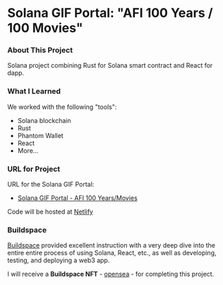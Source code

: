 # Solana GIF Portal: "AFI 100 Years / 100 Movies"

### About This Project

Solana project combining Rust for Solana smart contract and React for dapp.

### What I Learned

We worked with the following "tools":
- Solana blockchain
- Rust
- Phantom Wallet
- React
- More...

### URL for Project

URL for the Solana GIF Portal:
- [Solana GIF Portal - AFI 100 Years/Movies](https://afisolana.13z.dev)

Code will be hosted at [Netlify](netlify)

### Buildspace

[Buildspace](https://buildspace.so) provided excellent instruction with a very deep dive into the entire entire process of using Solana, React, etc., as well as developing, testing, and deploying a web3 app.  

I will receive a **Buildspace NFT** - [opensea](opensea.io/xxxxxxx) - for completing this project.
